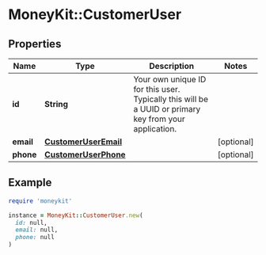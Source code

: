 # MoneyKit::CustomerUser

## Properties

| Name | Type | Description | Notes |
| ---- | ---- | ----------- | ----- |
| **id** | **String** | Your own unique ID for this user.  Typically this will be a UUID or primary key         from your application. |  |
| **email** | [**CustomerUserEmail**](CustomerUserEmail.md) |  | [optional] |
| **phone** | [**CustomerUserPhone**](CustomerUserPhone.md) |  | [optional] |

## Example

```ruby
require 'moneykit'

instance = MoneyKit::CustomerUser.new(
  id: null,
  email: null,
  phone: null
)
```

